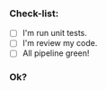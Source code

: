 ### Check-list:

- [ ] I'm run unit tests.
- [ ] I'm review my code.
- [ ] All pipeline green!

### Ok?
